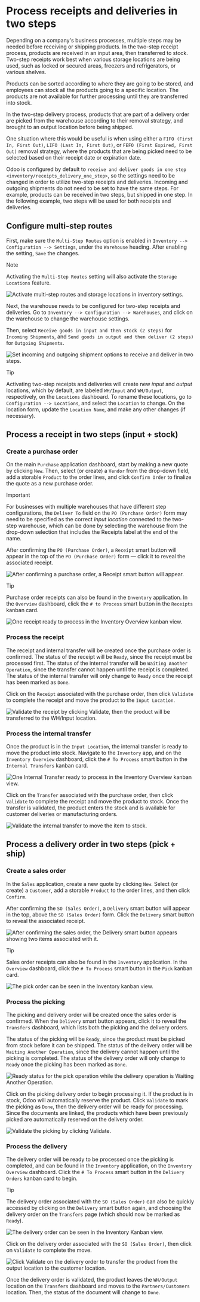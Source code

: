 # Process receipts and deliveries in two steps

<div id="inventory/receipts_delivery_two_steps">

Depending on a company's business processes, multiple steps may be
needed before receiving or shipping products. In the two-step receipt
process, products are received in an input area, then transferred to
stock. Two-step receipts work best when various storage locations are
being used, such as locked or secured areas, freezers and refrigerators,
or various shelves.

</div>

Products can be sorted according to where they are going to be stored,
and employees can stock all the products going to a specific location.
The products are not available for further processing until they are
transferred into stock.

In the two-step delivery process, products that are part of a delivery
order are picked from the warehouse according to their removal strategy,
and brought to an output location before being shipped.

One situation where this would be useful is when using either a
`FIFO (First In, First Out)`, `LIFO (Last In, First Out)`, or
`FEFO (First Expired, First Out)` removal strategy, where the products
that are being picked need to be selected based on their receipt date or
expiration date.

Odoo is configured by default to `receive and deliver goods in one step
<inventory/receipts_delivery_one_step>`, so the settings need to be
changed in order to utilize two-step receipts and deliveries. Incoming
and outgoing shipments do not need to be set to have the same steps. For
example, products can be received in two steps, but shipped in one step.
In the following example, two steps will be used for both receipts and
deliveries.

## Configure multi-step routes

First, make sure the `Multi-Step Routes` option is enabled in `Inventory
--> Configuration --> Settings`, under the `Warehouse` heading. After
enabling the setting, `Save` the changes.

> [!NOTE]
> Activating the `Multi-Step Routes` setting will also activate the
> `Storage
> Locations` feature.

<img src="receipts_delivery_two_steps/multi-step-routes.png"
class="align-center"
alt="Activate multi-step routes and storage locations in inventory settings." />

Next, the warehouse needs to be configured for two-step receipts and
deliveries. Go to `Inventory --> Configuration --> Warehouses`, and
click on the warehouse to change the warehouse settings.

Then, select `Receive goods in input and then stock (2 steps)` for
`Incoming
Shipments`, and `Send goods in output and then deliver (2 steps)` for
`Outgoing
Shipments`.

<img src="receipts_delivery_two_steps/two-step-warehouse-config.png"
class="align-center"
alt="Set incoming and outgoing shipment options to receive and deliver in two steps." />

> [!TIP]
> Activating two-step receipts and deliveries will create new *input*
> and *output* locations, which by default, are labeled `WH/Input` and
> `WH/Output`, respectively, on the `Locations` dashboard. To rename
> these locations, go to `Configuration
> --> Locations`, and select the `Location` to change. On the location
> form, update the `Location Name`, and make any other changes (if
> necessary).

## Process a receipt in two steps (input + stock)

### Create a purchase order

On the main `Purchase` application dashboard, start by making a new
quote by clicking `New`. Then, select (or create) a `Vendor` from the
drop-down field, add a storable `Product` to the order lines, and click
`Confirm Order` to finalize the quote as a new purchase order.

> [!IMPORTANT]
> For businesses with multiple warehouses that have different step
> configurations, the `Deliver To` field on the `PO (Purchase Order)`
> form may need to be specified as the correct *input location*
> connected to the two-step warehouse, which can be done by selecting
> the warehouse from the drop-down selection that includes the
> <span class="title-ref">Receipts</span> label at the end of the name.

After confirming the `PO (Purchase Order)`, a `Receipt` smart button
will appear in the top of the `PO (Purchase Order)` form — click it to
reveal the associated receipt.

<img src="receipts_delivery_two_steps/two-step-po-receipt.png"
class="align-center"
alt="After confirming a purchase order, a Receipt smart button will appear." />

> [!TIP]
> Purchase order receipts can also be found in the `Inventory`
> application. In the `Overview` dashboard, click the `# to Process`
> smart button in the `Receipts` kanban card.
>
> <img src="receipts_delivery_two_steps/two-step-receipts-kanban.png"
> class="align-center"
> alt="One receipt ready to process in the Inventory Overview kanban view." />

### Process the receipt

The receipt and internal transfer will be created once the purchase
order is confirmed. The status of the receipt will be `Ready`, since the
receipt must be processed first. The status of the internal transfer
will be `Waiting Another Operation`, since the transfer cannot happen
until the receipt is completed. The status of the internal transfer will
only change to `Ready` once the receipt has been marked as `Done`.

Click on the `Receipt` associated with the purchase order, then click
`Validate` to complete the receipt and move the product to the
`Input Location`.

<img src="receipts_delivery_two_steps/validate-two-step-receipt.png"
class="align-center"
alt="Validate the receipt by clicking Validate, then the product will be transferred to the
WH/Input location." />

### Process the internal transfer

Once the product is in the `Input Location`, the internal transfer is
ready to move the product into stock. Navigate to the `Inventory` app,
and on the `Inventory
Overview` dashboard, click the `# To Process` smart button in the
`Internal
Transfers` kanban card.

<img src="receipts_delivery_two_steps/transfer-two-step-kanban.png"
class="align-center"
alt="One Internal Transfer ready to process in the Inventory Overview kanban view." />

Click on the `Transfer` associated with the purchase order, then click
`Validate` to complete the receipt and move the product to stock. Once
the transfer is validated, the product enters the stock and is available
for customer deliveries or manufacturing orders.

<img src="receipts_delivery_two_steps/two-step-validate-transfer.png"
class="align-center"
alt="Validate the internal transfer to move the item to stock." />

## Process a delivery order in two steps (pick + ship)

### Create a sales order

In the `Sales` application, create a new quote by clicking `New`. Select
(or create) a `Customer`, add a storable `Product` to the order lines,
and then click `Confirm`.

After confirming the `SO (Sales Order)`, a `Delivery` smart button will
appear in the top, above the `SO (Sales Order)` form. Click the
`Delivery` smart button to reveal the associated receipt.

<img src="receipts_delivery_two_steps/two-step-sales-quote.png"
class="align-center"
alt="After confirming the sales order, the Delivery smart button appears showing two items
associated with it." />

> [!TIP]
> Sales order receipts can also be found in the `Inventory` application.
> In the `Overview` dashboard, click the `# To Process` smart button in
> the `Pick` kanban card.
>
> <img src="receipts_delivery_two_steps/two-step-pick-kanban.png"
> class="align-center"
> alt="The pick order can be seen in the Inventory kanban view." />

### Process the picking

The picking and delivery order will be created once the sales order is
confirmed. When the `Delivery` smart button appears, click it to reveal
the `Transfers` dashboard, which lists both the picking and the delivery
orders.

The status of the picking will be `Ready`, since the product must be
picked from stock before it can be shipped. The status of the delivery
order will be `Waiting Another
Operation`, since the delivery cannot happen until the picking is
completed. The status of the delivery order will only change to `Ready`
once the picking has been marked as `Done`.

<img src="receipts_delivery_two_steps/two-step-status.png"
class="align-center"
alt="Ready status for the pick operation while the delivery operation is Waiting Another
Operation." />

Click on the picking delivery order to begin processing it. If the
product is in stock, Odoo will automatically reserve the product. Click
`Validate` to mark the picking as `Done`, then the delivery order will
be ready for processing. Since the documents are linked, the products
which have been previously picked are automatically reserved on the
delivery order.

<img src="receipts_delivery_two_steps/validate-two-step-pick.png"
class="align-center" alt="Validate the picking by clicking Validate." />

### Process the delivery

The delivery order will be ready to be processed once the picking is
completed, and can be found in the `Inventory` application, on the
`Inventory Overview` dashboard. Click the `# To Process` smart button in
the `Delivery Orders` kanban card to begin.

> [!TIP]
> The delivery order associated with the `SO (Sales Order)` can also be
> quickly accessed by clicking on the `Delivery` smart button again, and
> choosing the delivery order on the `Transfers` page (which should now
> be marked as `Ready`).

<img src="receipts_delivery_two_steps/deliver-two-step-kanban.png"
class="align-center"
alt="The delivery order can be seen in the Inventory Kanban view." />

Click on the delivery order associated with the `SO (Sales Order)`, then
click on `Validate` to complete the move.

<img src="receipts_delivery_two_steps/validate-two-step-delivery.png"
class="align-center"
alt="Click Validate on the delivery order to transfer the product from the output location to
the customer location." />

Once the delivery order is validated, the product leaves the `WH/Output`
location on the `Transfers` dashboard and moves to the
`Partners/Customers` location. Then, the status of the document will
change to `Done`.
